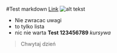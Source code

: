 #Test markdown
[Link](www.google.com)
![alt tekst](https://www.google.com)
* Nie zwracac uwagi
* to tylko lista
* nic nie warta
**Test 123456789**
_kursywa_
> Chwytaj dzień
